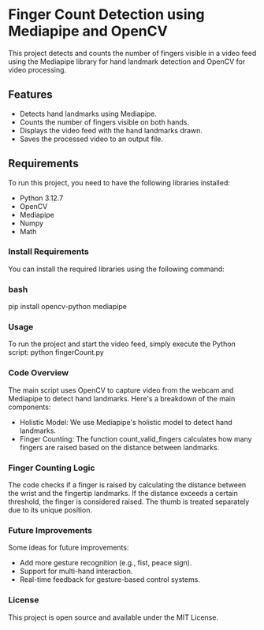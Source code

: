 # Finger Count Detection using Mediapipe and OpenCV

This project detects and counts the number of fingers visible in a video feed using the Mediapipe library for hand landmark detection and OpenCV for video processing.

## Features
- Detects hand landmarks using Mediapipe.
- Counts the number of fingers visible on both hands.
- Displays the video feed with the hand landmarks drawn.
- Saves the processed video to an output file.

## Requirements

To run this project, you need to have the following libraries installed:

- Python 3.12.7
- OpenCV
- Mediapipe
- Numpy
- Math

### Install Requirements

You can install the required libraries using the following command:

### bash
pip install opencv-python mediapipe

### Usage
To run the project and start the video feed, simply execute the Python script:
python fingerCount.py

### Code Overview
The main script uses OpenCV to capture video from the webcam and Mediapipe to detect hand landmarks. Here's a breakdown of the main components:

- Holistic Model: We use Mediapipe's holistic model to detect hand landmarks.
- Finger Counting: The function count_valid_fingers calculates how many fingers are raised based on the distance between landmarks.

### Finger Counting Logic
The code checks if a finger is raised by calculating the distance between the wrist and the fingertip landmarks. If the distance exceeds a certain threshold, the finger is considered raised. The thumb is treated separately due to its unique position.

### Future Improvements
Some ideas for future improvements:
- Add more gesture recognition (e.g., fist, peace sign).
- Support for multi-hand interaction.
- Real-time feedback for gesture-based control systems.

### License
This project is open source and available under the MIT License.
